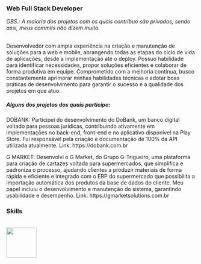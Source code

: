 <!DOCTYPE html>
<html>
<head>
          <link href="https://cdn.jsdelivr.net/npm/bootstrap@5.3.0/dist/css/bootstrap.min.css" rel="stylesheet" integrity="sha384-9ndCyUaIbzAi2FUVXJi0CjmCapSmO7SnpJef0486qhLnuZ2cdeRhO02iuK6FUUVM" crossorigin="anonymous">
</head>
<body>
          
<h3>Web Full Stack Developer</h3>
<i>OBS.: A maioria dos projetos com os quais contribuo são privados, sendo assi, meus commits não dizem muito. </i>
<p><br>
          Desenvolvedor com ampla experiência na criação e manutenção de soluções para a web e mobile,
abrangendo todas as etapas do ciclo de vida de aplicações, desde a implementação até o deploy.
Possuo habilidade para identificar necessidades, propor soluções eficientes e colaborar de forma
produtiva em equipe. Comprometido com a melhoria contínua, busco constantemente aprimorar
minhas habilidades técnicas e adotar boas práticas de desenvolvimento para garantir o sucesso e a
qualidade dos projetos em que atuo.
</p>
<h5>Alguns dos projetos dos quais participo:</h5>
<p>
          DOBANK:
Participei do desenvolvimento do DoBank, um banco digital voltado para pessoas jurídicas,
contribuindo ativamente em implementações no back-end, front-end e no aplicativo disponível na
Play Store. Fui responsável pela criação e documentação de 100% da API utilizada atualmente.
Link: https://dobank.com.br
</p>
<p>
          G MARKET:
Desenvolvi o G Market, do Grupo G-Trigueiro, uma plataforma para criação de cartazes voltada
para supermercados, que simplifica e padroniza o processo, ajudando clientes a produzir materiais
de forma rápida e eficiente e integrado com o ERP do supermercado que possibilita a importação
automática dos produtos da base de dados do cliente. Meu papel incluiu o desenvolvimento e
manutenção do sistema, garantindo usabilidade e desempenho. Link:
https://gmarketsolutions.com.br
</p>
<h3>Skills</h3>
<ul>
<!--           <li>HTML <img src="https://cdn.jsdelivr.net/gh/devicons/devicon/icons/html5/html5-original.svg" width="12"/></li>
          <li>CSS <img src="https://cdn.jsdelivr.net/gh/devicons/devicon/icons/css3/css3-original.svg" width="12"/></li>
          <li>JS <img src="https://cdn.jsdelivr.net/gh/devicons/devicon/icons/javascript/javascript-original.svg" width="12"/></li>
          <li>PHP <img src="https://cdn.jsdelivr.net/gh/devicons/devicon/icons/php/php-original.svg" width="12"/></li>
          <li>Laravel <img src="https://cdn.jsdelivr.net/gh/devicons/devicon/icons/laravel/laravel-plain.svg" width="12" /></li>
          <li>VueJS <img src="https://cdn.jsdelivr.net/gh/devicons/devicon/icons/vuejs/vuejs-original.svg" width="12"/></li>
          <li>Bootstrap <img src="https://cdn.jsdelivr.net/gh/devicons/devicon/icons/bootstrap/bootstrap-original.svg" width="12" /></li>
          <li>JQuery <img src="https://cdn.jsdelivr.net/gh/devicons/devicon/icons/jquery/jquery-original.svg" width="12"/></li>
          <li>Linux <img src="https://cdn.jsdelivr.net/gh/devicons/devicon/icons/linux/linux-original.svg" width="12"/></li>
          <li>React Native <img src="https://cdn.jsdelivr.net/gh/devicons/devicon/icons/react/react-original.svg" width="12"/></li>
          <li>Apache2 <img src="https://cdn.jsdelivr.net/gh/devicons/devicon/icons/apache/apache-original-wordmark.svg" width="12"/></li>
          <li>Git e GitHub <img src="https://cdn.jsdelivr.net/gh/devicons/devicon/icons/git/git-original.svg" width="12"/></li> -->
          
</ul>
<br>
<a class="libutton" href="https://www.linkedin.com/comm/mynetwork/discovery-see-all?usecase=PEOPLE_FOLLOWS&followMember=edmilson-medeiros-9a3454125" target="_blank"><img src="https://cdn.jsdelivr.net/gh/devicons/devicon/icons/linkedin/linkedin-original-wordmark.svg" width="80"/></a>

</body>
</html>
